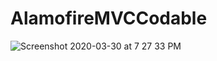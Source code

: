 # AlamofireMVCCodable

![Screenshot 2020-03-30 at 7 27 33 PM](https://user-images.githubusercontent.com/38103919/77921126-f9e25800-72bc-11ea-990e-af423ca411ae.png)
